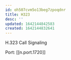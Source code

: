 ```yaml
---
id: oh507cvm5o13beg7zpoqdnr
title: H323
desc: ''
updated: 1642144842583
created: 1642144832641
---
```



H.323 Call Signaling

Port: [[n.port.1720]]
